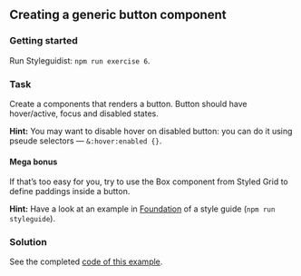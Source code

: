 ## Creating a generic button component

### Getting started

Run Styleguidist: `npm run exercise 6`.

### Task

Create a components that renders a button. Button should have hover/active, focus and disabled states.

**Hint:** You may want to disable hover on disabled button: you can do it using pseude selectors — `&:hover:enabled {}`.

#### Mega bonus

If that’s too easy for you, try to use the Box component from Styled Grid to define paddings inside a button.

**Hint:** Have a look at an example in [Foundation](https://sapegin.github.io/component-driven-development/styleguide/#foundation) of a style guide (`npm run styleguide`).

### Solution

See the completed [code of this example](../../components/core/Button/Button.js).
